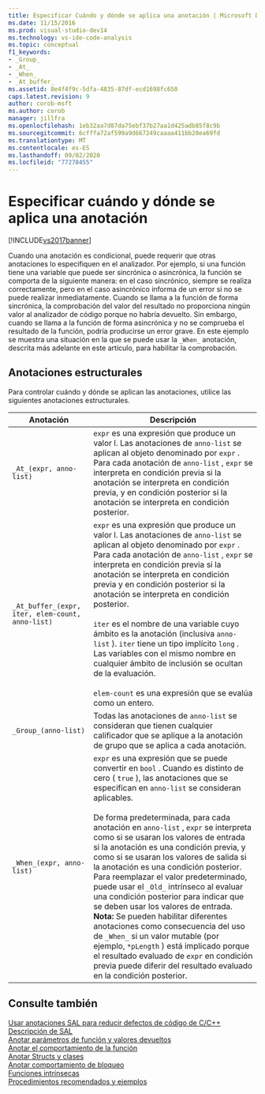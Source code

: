 ```yaml
---
title: Especificar Cuándo y dónde se aplica una anotación | Microsoft Docs
ms.date: 11/15/2016
ms.prod: visual-studio-dev14
ms.technology: vs-ide-code-analysis
ms.topic: conceptual
f1_keywords:
- _Group_
- _At_
- _When_
- _At_buffer_
ms.assetid: 8e4f4f9c-5dfa-4835-87df-ecd1698fc650
caps.latest.revision: 9
author: corob-msft
ms.author: corob
manager: jillfra
ms.openlocfilehash: 1eb32aa7d87da75ebf37b27aa1d425adb85f8c9b
ms.sourcegitcommit: 6cfffa72af599a9d667249caaaa411bb28ea69fd
ms.translationtype: MT
ms.contentlocale: es-ES
ms.lasthandoff: 09/02/2020
ms.locfileid: "77278455"
---
```

# <a name="specifying-when-and-where-an-annotation-applies"></a>Especificar cuándo y dónde se aplica una anotación
[!INCLUDE[vs2017banner](../includes/vs2017banner.md)]

Cuando una anotación es condicional, puede requerir que otras anotaciones lo especifiquen en el analizador.  Por ejemplo, si una función tiene una variable que puede ser sincrónica o asincrónica, la función se comporta de la siguiente manera: en el caso sincrónico, siempre se realiza correctamente, pero en el caso asincrónico informa de un error si no se puede realizar inmediatamente. Cuando se llama a la función de forma sincrónica, la comprobación del valor del resultado no proporciona ningún valor al analizador de código porque no habría devuelto.  Sin embargo, cuando se llama a la función de forma asincrónica y no se comprueba el resultado de la función, podría producirse un error grave. En este ejemplo se muestra una situación en la que se puede usar la `_When_` anotación, descrita más adelante en este artículo, para habilitar la comprobación.  
  
## <a name="structural-annotations"></a>Anotaciones estructurales  
 Para controlar cuándo y dónde se aplican las anotaciones, utilice las siguientes anotaciones estructurales.  
  
|Anotación|Descripción|  
|----------------|-----------------|  
|`_At_(expr, anno-list)`|`expr` es una expresión que produce un valor l. Las anotaciones de `anno-list` se aplican al objeto denominado por `expr` . Para cada anotación de `anno-list` , `expr` se interpreta en condición previa si la anotación se interpreta en condición previa, y en condición posterior si la anotación se interpreta en condición posterior.|  
|`_At_buffer_(expr, iter, elem-count, anno-list)`|`expr` es una expresión que produce un valor l. Las anotaciones de `anno-list` se aplican al objeto denominado por `expr` . Para cada anotación de `anno-list` , `expr` se interpreta en condición previa si la anotación se interpreta en condición previa y en condición posterior si la anotación se interpreta en condición posterior.<br /><br /> `iter` es el nombre de una variable cuyo ámbito es la anotación (inclusiva `anno-list` ). `iter` tiene un tipo implícito `long` . Las variables con el mismo nombre en cualquier ámbito de inclusión se ocultan de la evaluación.<br /><br /> `elem-count` es una expresión que se evalúa como un entero.|  
|`_Group_(anno-list)`|Todas las anotaciones de `anno-list` se consideran que tienen cualquier calificador que se aplique a la anotación de grupo que se aplica a cada anotación.|  
|`_When_(expr, anno-list)`|`expr` es una expresión que se puede convertir en `bool` . Cuando es distinto de cero ( `true` ), las anotaciones que se especifican en `anno-list` se consideran aplicables.<br /><br /> De forma predeterminada, para cada anotación en `anno-list` , `expr` se interpreta como si se usaran los valores de entrada si la anotación es una condición previa, y como si se usaran los valores de salida si la anotación es una condición posterior. Para reemplazar el valor predeterminado, puede usar el `_Old_` intrínseco al evaluar una condición posterior para indicar que se deben usar los valores de entrada. **Nota:**  Se pueden habilitar diferentes anotaciones como consecuencia del uso de `_When_` si un valor mutable (por ejemplo, `*pLength` ) está implicado porque el resultado evaluado de `expr` en condición previa puede diferir del resultado evaluado en la condición posterior.|  
  
## <a name="see-also"></a>Consulte también  
 [Usar anotaciones SAL para reducir defectos de código de C/C++](../code-quality/using-sal-annotations-to-reduce-c-cpp-code-defects.md)   
 [Descripción de SAL](../code-quality/understanding-sal.md)   
 [Anotar parámetros de función y valores devueltos](../code-quality/annotating-function-parameters-and-return-values.md)   
 [Anotar el comportamiento de la función](../code-quality/annotating-function-behavior.md)   
 [Anotar Structs y clases](../code-quality/annotating-structs-and-classes.md)   
 [Anotar comportamiento de bloqueo](../code-quality/annotating-locking-behavior.md)   
 [Funciones intrínsecas](../code-quality/intrinsic-functions.md)   
 [Procedimientos recomendados y ejemplos](../code-quality/best-practices-and-examples-sal.md)
